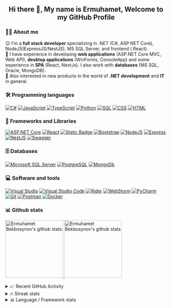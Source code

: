 <h2 align="center"> Hi there 👋, My name is Ermuhamet, Welcome to my GitHub Profile<br/> </h2> 



### 👨‍💻 About me

😉 I'm a **full stack developer** specializing in .NET (C#, ASP.NET Core), NodeJS(ExpressJS/NestJS), MS SQL Server, and frontend (
React).  
🔭 I have experience in developing **web applications** (ASP.NET Core MVC, Web API), **desktop applications** (WinForms,
ConsoleApp) and some experience in **SPA** (React, NextJs). I also work with **databases** (MS SQL, Oracle, MongoDB).  
📣 Also interested in new products in the world of **.NET development** and **IT** in general.

### 🛠 Programming languages

<p>
    <a href="https://github.com/search?q=user%3Aermuhamett+language%3Acsharp"><img alt="C#" src="https://custom-icon-badges.herokuapp.com/badge/C%23-68217A.svg?style=flat&logo=cs2&logoColor=white"></a>
    <a href="https://github.com/search?q=user%3Aermuhamett+language%3Ajavascript"><img alt="JavaScript" src="https://img.shields.io/badge/JavaScript-F7DF1E.svg?style=flat&logo=javascript&logoColor=black"></a>
    <a href="https://github.com/search?q=user%3Aermuhamett+language%3AtypeScript"><img alt="TypeScript" src="https://img.shields.io/badge/TypeScript-007ACC.svg?style=flat&logo=typescript&logoColor=white"></a>
    <a href="https://github.com/search?q=user%3Aermuhamett+language%3Apython"><img alt="Python" src="https://img.shields.io/badge/-Python-blue?style=flat&logo=Python&logoColor=yellow"></a>
    <a href="https://github.com/search?q=user%3Aermuhamett+language%3Asql"><img alt="SQL" src="https://custom-icon-badges.herokuapp.com/badge/SQL-025E8C.svg?style=flat&logo=database&logoColor=white"></a>
    <a href="https://github.com/search?q=user%3Aermuhamett+language%3Acss"><img alt="CSS" src="https://img.shields.io/badge/CSS-1572B6.svg?style=flat&logo=css3&logoColor=white"></a>
    <a href="https://github.com/search?q=user%3Aermuhamett+language%3Ahtml"><img alt="HTML" src="https://img.shields.io/badge/HTML-E34F26.svg?style=flat&logo=html5&logoColor=white"></a>
</p>

### 🧰 Frameworks and Libraries

<p>
    <a href="#"><img alt="ASP.NET Core" src="https://img.shields.io/badge/ASP.NET%20Core-5C2D91?style=flat&logo=.net&logoColor=white"></a>
    <a href="#"><img alt="React" src="https://img.shields.io/badge/React-20232a.svg?style=flat&logo=react&logoColor=%2361DAFB"></a>
    <a href="#"><img alt="Static Badge" src="https://img.shields.io/badge/-NextJS-black?style=flat&logo=nextdotjs&logoColor=%23000000&color=white"></a>
    <a href="#"><img alt="Bootstrap" src="https://img.shields.io/badge/Bootstrap-7952B3.svg?style=flat&logo=bootstrap&logoColor=white"></a>
    <a href="#"><img alt="NodeJS" src="https://img.shields.io/badge/NodeJS-68a063?style=flat&logo=Node.js&logoColor=white"/></a>
    <a href="#"><img alt="Express" src="https://img.shields.io/badge/ExpressJS-545353?style=flat&logo=Express&logoColor=white"/></a>
    <a href="#"><img alt="NestJS" src="https://img.shields.io/badge/NestJS-050505?style=flat&logo=NestJS&logoColor=red"/></a>
    <a href="#"><img alt="Swagger" src="https://img.shields.io/badge/-Swagger-%23Clojure?style=flat&logo=swagger&logoColor=white"/></a>
</p>

### 🗄️ Databases

<p>
    <a href="#"><img alt="Microsoft SQL Server" src="https://img.shields.io/badge/-Microsoft%20SQL%20Server-CC2927?style=flat&logo=Microsoft%20SQL%20Server&logoColor=white"></a>
    <a href="#"><img alt="PostgreSQL" src="https://img.shields.io/badge/PostgreSQL-316192.svg?style=flat&logo=postgresql&logoColor=white"></a>
    <a href="#"><img alt="MongoDb" src="https://img.shields.io/badge/MongoDB-d4d9d4?style=flat&logo=MongoDB&logoColor=0e910c"></a>
</p>

### 💻 Software and tools

<p>
    <a href="#" target="_blank"><img alt="Visual Studio" src="https://img.shields.io/badge/Visual%20Studio-5C2D91.svg?style=flat&logo=visual-studio&logoColor=white"/></a>
    <a href="#"><img alt="Visual Studio Code" src="https://img.shields.io/badge/Visual%20Studio%20Code-0078d7.svg?style=flat&logo=visual-studio-code&logoColor=white"></a>
    <a href="#"><img alt="Rider" src="https://img.shields.io/badge/Rider-000000.svg?style=flat&logo=Rider&logoColor=white&color=black&labelColor=crimson"></a>
    <a href="#"><img alt="WebStorm" src="https://img.shields.io/badge/WebStorm-143?style=flat&logo=webstorm&logoColor=white&color=black"></a>
    <a href="#" target="_blank"><img alt="PyCharm" src="https://img.shields.io/badge/PyCharm-143?style=flat&logo=PyCharm&logoColor=black&color=green&labelColor=green"/></a>
    <a href="#"><img alt="Git" src="https://img.shields.io/badge/Git-F05033.svg?style=flat&logo=git&logoColor=white"></a>
    <a href="#"><img alt="Postman" src="https://img.shields.io/badge/Postman-FF6C37?style=flat&logo=postman&logoColor=white"></a>
    <a href="#"><img alt="Docker" src="https://img.shields.io/badge/-Docker-2496ED?style=flat&logo=Docker&logoColor=white"></a>
</p>

### 📊 Github stats

<p>
<a href="https://gitstats.me/ermuhamett" target="_blank">
  <img height="180em" alt="Ermuhamet Bekbosynov's github stats" src="https://github-readme-stats-eight-theta.vercel.app/api?username=ermuhamett&show_icons=true&theme=react&include_all_commits=true&count_private=true"/>
  <img height="180em" alt="Ermuhamet Bekbosynov's github stats" src="https://github-readme-stats-eight-theta.vercel.app/api/top-langs/?username=ermuhamett&layout=compact&langs_count=8&theme=react"/>
</a>
</p>

<details>
<summary>📈 Recent GitHub Activity</summary>

![Ermuhamet Bekbosynov GitHub Activity graph](https://github-readme-activity-graph.vercel.app/graph?username=ermuhamett&theme=dracula)
</details>


<details>
<summary>🔥 Streak stats</summary>
<p>
  <img src="http://github-readme-streak-stats.herokuapp.com?user=ermuhamett&date_format=n%2Fj%5B%2FY%5D&theme=react">
</p>
</details>

<details>
<summary>📊 Language&nbsp;/&nbsp;Framework stats</summary>
<a href='https://profile.codersrank.io/user/ermuhamett/'>
    <img src='http://cr-skills-chart-widget.azurewebsites.net/api/api?username=ermuhamett&padding=30'>
</a>

</details>

